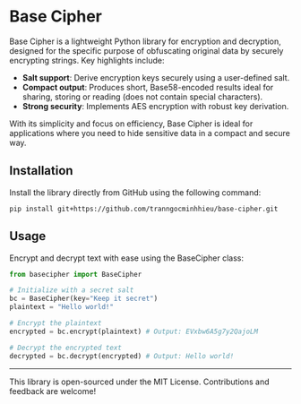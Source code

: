 # Base Cipher

Base Cipher is a lightweight Python library for encryption and decryption, designed for the specific purpose of obfuscating original data by securely encrypting strings. Key highlights include:
- **Salt support**: Derive encryption keys securely using a user-defined salt.
- **Compact output**: Produces short, Base58-encoded results ideal for sharing, storing or reading (does not contain special characters).
- **Strong security**: Implements AES encryption with robust key derivation.

With its simplicity and focus on efficiency, Base Cipher is ideal for applications where you need to hide sensitive data in a compact and secure way.

## Installation

Install the library directly from GitHub using the following command:
```commandline
pip install git+https://github.com/tranngocminhhieu/base-cipher.git
```

## Usage

Encrypt and decrypt text with ease using the BaseCipher class:
```python
from basecipher import BaseCipher

# Initialize with a secret salt
bc = BaseCipher(key="Keep it secret")
plaintext = "Hello world!"

# Encrypt the plaintext
encrypted = bc.encrypt(plaintext) # Output: EVxbw6A5g7y2QajoLM

# Decrypt the encrypted text
decrypted = bc.decrypt(encrypted) # Output: Hello world!
```

---
This library is open-sourced under the MIT License. Contributions and feedback are welcome!